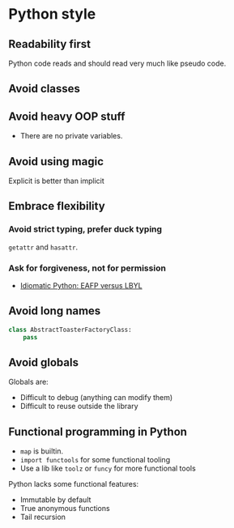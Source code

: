 # Python style

## Readability first

Python code reads and should read very much like pseudo code.

## Avoid classes

## Avoid heavy OOP stuff

- There are no private variables.

## Avoid using magic

Explicit is better than implicit

## Embrace flexibility

### Avoid strict typing, prefer duck typing

`getattr` and `hasattr`.

### Ask for forgiveness, not for permission

- [Idiomatic Python: EAFP versus LBYL](https://devblogs.microsoft.com/python/idiomatic-python-eafp-versus-lbyl/)

## Avoid long names

```python
class AbstractToasterFactoryClass:
    pass
```

## Avoid globals

Globals are:

- Difficult to debug (anything can modify them)
- Difficult to reuse outside the library

## Functional programming in Python

- `map` is builtin.
- `import functools` for some functional tooling
- Use a lib like `toolz` or `funcy` for more functional tools

Python lacks some functional features:

- Immutable by default
- True anonymous functions
- Tail recursion
